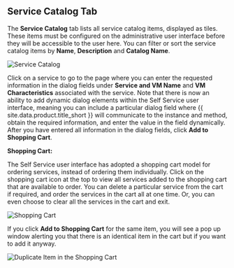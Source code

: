## Service Catalog Tab

The **Service Catalog** tab lists all service catalog items, displayed
as tiles. These items must be configured on the administrative user
interface before they will be accessible to the user here. You can
filter or sort the service catalog items by **Name**, **Description**
and **Catalog Name**.

![Service Catalog](../images/ssui-service-catalog-nb.png)

Click on a service to go to the page where you can enter the requested
information in the dialog fields under **Service and VM Name** and **VM
Characteristics** associated with the service. Note that there is now an
ability to add dynamic dialog elements within the Self Service user
interface, meaning you can include a particular dialog field where
{{ site.data.product.title_short }} will communicate to the instance and method, obtain the
required information, and enter the value in the field dynamically.
After you have entered all information in the dialog fields, click **Add
to Shopping Cart**.

**Shopping Cart:**

The Self Service user interface has adopted a shopping cart model for
ordering services, instead of ordering them individually. Click on the
shopping cart icon at the top to view all services added to the shopping
cart that are available to order. You can delete a particular service
from the cart if required, and order the services in the cart all at one
time. Or, you can even choose to clear all the services in the cart and
exit.

![Shopping Cart](../images/ssui-shopping-cart-nb.png)

If you click **Add to Shopping Cart** for the same item, you will see a
pop up window alerting you that there is an identical item in the cart
but if you want to add it anyway.

![Duplicate Item in the Shopping Cart](../images/ssui_duplicate_item.png)
